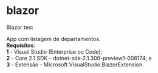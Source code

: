 # blazor
Blazor test

App com listagem de departamentos.<br />
<b>Requisitos</b>:<br />
<b>1</b> - Visual Studio (Enterprise ou Code);<br />
<b>2</b> - Core 2.1 SDK - dotnet-sdk-2.1.300-preview1-008174; e<br />
<b>3</b> - Extensão - Microsoft.VisualStudio.BlazorExtension.<br />
<br />
